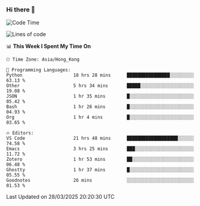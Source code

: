 ### Hi there 👋

<!--
**nicehiro/nicehiro** is a ✨ _special_ ✨ repository because its `README.md` (this file) appears on your GitHub profile.

Here are some ideas to get you started:

- 🔭 I’m currently working on ...
- 🌱 I’m currently learning ...
- 👯 I’m looking to collaborate on ...
- 🤔 I’m looking for help with ...
- 💬 Ask me about ...
- 📫 How to reach me: ...
- 😄 Pronouns: ...
- ⚡ Fun fact: ...
-->

<!--START_SECTION:waka-->
![Code Time](http://img.shields.io/badge/Code%20Time-420%20hrs%2054%20mins-blue)

![Lines of code](https://img.shields.io/badge/From%20Hello%20World%20I%27ve%20Written-1.6%20million%20lines%20of%20code-blue)

📊 **This Week I Spent My Time On** 

```text
🕑︎ Time Zone: Asia/Hong_Kong

💬 Programming Languages: 
Python                   18 hrs 28 mins      ████████████████░░░░░░░░░   63.13 % 
Other                    5 hrs 34 mins       █████░░░░░░░░░░░░░░░░░░░░   19.08 % 
JSON                     1 hr 35 mins        █░░░░░░░░░░░░░░░░░░░░░░░░   05.42 % 
Bash                     1 hr 26 mins        █░░░░░░░░░░░░░░░░░░░░░░░░   04.93 % 
Org                      1 hr 4 mins         █░░░░░░░░░░░░░░░░░░░░░░░░   03.65 % 

🔥 Editors: 
VS Code                  21 hrs 48 mins      ███████████████████░░░░░░   74.58 % 
Emacs                    3 hrs 25 mins       ███░░░░░░░░░░░░░░░░░░░░░░   11.72 % 
Zotero                   1 hr 53 mins        ██░░░░░░░░░░░░░░░░░░░░░░░   06.48 % 
Ghostty                  1 hr 37 mins        █░░░░░░░░░░░░░░░░░░░░░░░░   05.55 % 
Goodnotes                26 mins             ░░░░░░░░░░░░░░░░░░░░░░░░░   01.53 % 
```


 Last Updated on 28/03/2025 20:20:30 UTC
<!--END_SECTION:waka-->
